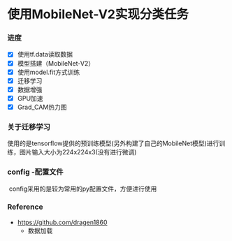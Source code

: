 # 使用MobileNet-V2实现分类任务

### 进度

- [x] 使用tf.data读取数据
- [x] 模型搭建（MobileNet-V2）
- [x] 使用model.fit方式训练
- [x] 迁移学习
- [x] 数据增强
- [x] GPU加速
- [x] Grad_CAM热力图

### 关于迁移学习

​		使用的是tensorflow提供的预训练模型(另外构建了自己的MobileNet模型)进行训练，图片输入大小为224x224x3(没有进行微调)

### config -配置文件

​		config采用的是较为常用的py配置文件，方便进行使用

### Reference

- https://github.com/dragen1860
	- 数据加载
